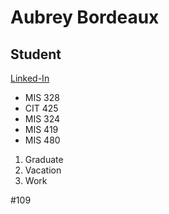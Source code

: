  Aubrey Bordeaux
===
## Student

[Linked-In](https://www.linkedin.com/in/aubrey-bordeaux-1444a41a2/)

* MIS 328
* CIT 425
* MIS 324
* MIS 419
* MIS 480

1. Graduate
2. Vacation
3. Work

#109 


